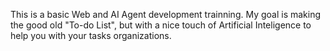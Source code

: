 This is a basic Web and AI Agent development trainning. My goal is making the good old "To-do List", but with a nice touch of Artificial Inteligence to help you with your tasks organizations.
